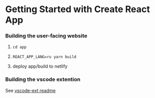 # Getting Started with Create React App

### Building the user-facing website

1. `cd app`

2. `REACT_APP_LANG=ru yarn build`

3. deploy app/build to netlify

### Building the vscode extention

See [vscode-ext readme](../vscode-ext/zhishimd/README.md)